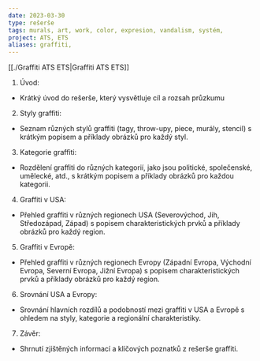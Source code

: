 ```yaml
---
date: 2023-03-30
type: rešerše
tags: murals, art, work, color, expresion, vandalism, systém,
project: ATS, ETS
aliases: graffiti,
---
```


[[./Graffiti ATS ETS|Graffiti ATS ETS]]

1.  Úvod:

-   Krátký úvod do rešerše, který vysvětluje cíl a rozsah průzkumu

2.  Styly graffiti:

-   Seznam různých stylů graffiti (tagy, throw-upy, piece, murály, stencil) s krátkým popisem a příklady obrázků pro každý styl.

3.  Kategorie graffiti:

-   Rozdělení graffiti do různých kategorií, jako jsou politické, společenské, umělecké, atd., s krátkým popisem a příklady obrázků pro každou kategorii.

4.  Graffiti v USA:

-   Přehled graffiti v různých regionech USA (Severovýchod, Jih, Středozápad, Západ) s popisem charakteristických prvků a příklady obrázků pro každý region.

5.  Graffiti v Evropě:

-   Přehled graffiti v různých regionech Evropy (Západní Evropa, Východní Evropa, Severní Evropa, Jižní Evropa) s popisem charakteristických prvků a příklady obrázků pro každý region.

6.  Srovnání USA a Evropy:

-   Srovnání hlavních rozdílů a podobností mezi graffiti v USA a Evropě s ohledem na styly, kategorie a regionální charakteristiky.

7.  Závěr:

-   Shrnutí zjištěných informací a klíčových poznatků z rešerše graffiti.
